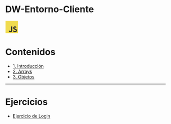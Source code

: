 # DW-Entorno-Cliente 
<a href="https://developer.mozilla.org/en-US/docs/Web/JavaScript" target="_blank" rel="noreferrer"> <img src="https://raw.githubusercontent.com/devicons/devicon/master/icons/javascript/javascript-original.svg" alt="javascript" width="40" height="40"/> </a> 

# Contenidos

+ [1. Introducción](https://github.com/NessiTheLakeMonster/DW-Entorno-Cliente/tree/main/Notas%20de%20clase/1.Introduccion)
+ [2. Arrays](https://github.com/NessiTheLakeMonster/DW-Entorno-Cliente/tree/main/Notas%20de%20clase/2.Arrays)
+ [3. Objetos](https://github.com/NessiTheLakeMonster/DW-Entorno-Cliente/tree/main/Notas%20de%20clase/3.Objetos)

--------
# Ejercicios

+ [Ejercicio de Login](https://github.com/NessiTheLakeMonster/DW-Entorno-Cliente/tree/main/Ejercicios/Objetos_1_Ejercicio_Login)
